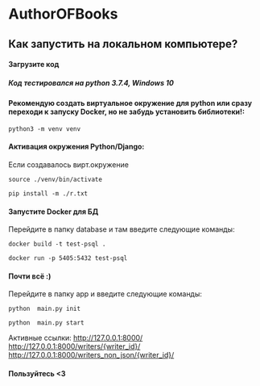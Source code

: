 # AuthorOFBooks

## Как запустить на локальном компьютере?

#### Загрузите код 
##### Код тестировался на python 3.7.4, Windows 10 
#### Рекомендую создать виртуальное окружение для python или сразу переходи к запуску Docker, но не забудь установить библиотеки!:
```
python3 -m venv venv
```

#### Активация окружения Python/Django:

Если создавалось вирт.окружение
```
source ./venv/bin/activate 
```
```
pip install -m ./r.txt
```
#### Запустите Docker для БД 
Перейдите в папку database и там введите следующие команды:
```
docker build -t test-psql .
```
```
docker run -p 5405:5432 test-psql
```
#### Почти всё :)
Перейдите в папку app и введите следующие команды:
```
python  main.py init
```
```
python  main.py start
```

Активные ссылки: 
http://127.0.0.1:8000/
http://127.0.0.1:8000/writers/{writer_id}/
http://127.0.0.1:8000/writers_non_json/{writer_id}/

#### Пользуйтесь <3
